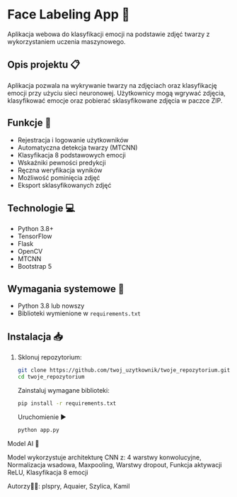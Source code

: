 # Face Labeling App 🎯

Aplikacja webowa do klasyfikacji emocji na podstawie zdjęć twarzy z wykorzystaniem uczenia maszynowego.

## Opis projektu 📋

Aplikacja pozwala na wykrywanie twarzy na zdjęciach oraz klasyfikację emocji przy użyciu sieci neuronowej. Użytkownicy mogą wgrywać zdjęcia, klasyfikować emocje oraz pobierać sklasyfikowane zdjęcia w paczce ZIP.

## Funkcje 🚀

- Rejestracja i logowanie użytkowników
- Automatyczna detekcja twarzy (MTCNN)
- Klasyfikacja 8 podstawowych emocji
- Wskaźniki pewności predykcji
- Ręczna weryfikacja wyników
- Możliwość pominięcia zdjęć
- Eksport sklasyfikowanych zdjęć

## Technologie 💻

- Python 3.8+
- TensorFlow
- Flask
- OpenCV
- MTCNN
- Bootstrap 5

## Wymagania systemowe 🔧

- Python 3.8 lub nowszy
- Biblioteki wymienione w `requirements.txt`

## Instalacja 📥

1. Sklonuj repozytorium:
   ```bash
   git clone https://github.com/twoj_uzytkownik/twoje_repozytorium.git
   cd twoje_repozytorium
   ```
   Zainstaluj wymagane biblioteki:

   ```bash
   pip install -r requirements.txt
   ```
   
   Uruchomienie ▶️
   ```bash
   python app.py
   ```
   
Model AI 🧠

Model wykorzystuje architekturę CNN z:
4 warstwy konwolucyjne, 
Normalizacja wsadowa, 
Maxpooling, 
Warstwy dropout, 
Funkcja aktywacji ReLU, 
Klasyfikacja 8 emocji

Autorzy👨‍💻:
plspry, Aquaier, Szylica, Kamil
